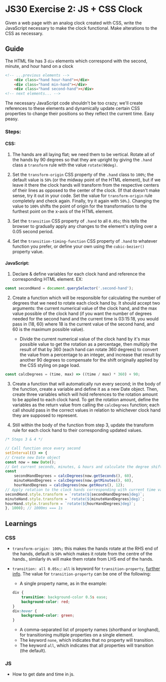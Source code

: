 # JS30 Exercise 2: JS + CSS Clock

Given a web page with an analog clock created with CSS, write the JavaScript necessary to make the clock functional. Make alterations to the CSS as necessary.

## Guide

The HTML file has 3 `div` elements which correspond with the second, minute, and hour hand on a clock
```html
<!-- ...previous elements -->
    <div class="hand hour-hand"></div>
    <div class="hand min-hand"></div>
    <div class="hand second-hand"></div>
<!-- next elements... -->
```
The necessary JavaScript code shouldn't be too crazy; we'll create references to these elements and dynamically update certain CSS properties to change their positions so they reflect the current time. Easy peasy.

### Steps:

#### CSS:

1. The hands are all laying flat; we need them to be vertical. Rotate all of the hands by 90 degrees so that they are upright by giving the `.hand` class a `transform` rule with the value `rotate(90deg)`.

2. Set the `transform-origin` CSS property of the `.hand` class to `100%`; the default value is `50%` (or the midway point of the HTML element), but if we leave it there the clock hands will transform from the respective centers of their lines as opposed to the center of the clock. (If that doesn't make sense, try it out in your code. Set the value for `transform-origin` rule completely and check again. Finally, try it again with `50%`.). Changing the value to `100%` shifts the point of origin for the transformation to the furthest point on the x-axis of the HTML element.

3. Set the `transition` CSS property of `.hand` to all `0.05s`; this tells the browser to gradually apply any changes to the element's styling over a 0.05 second period.

4. Set the `transition-timing-function` CSS property of `.hand` to whatever function you prefer, or define your own using the `cubic-bezier()` property value.

#### JavaScript:

1. Declare & define variables for each clock hand and reference the corresponding HTML element. EX:
```js
const secondHand = document.querySelector('.second-hand');
```

2. Create a function which will be responsible for calculating the number of degrees that we need to rotate each clock hand by. It should accept two arguments: the current numerical value of the clock hand, and the max value possible of the clock hand (if you want the number of degrees needed for the second hand and the current time is 03:15:18, you would pass in (18, 60) where 18 is the current value of the second hand, and 60 is the maximum possible value).

    * Divide the current numerical value of the clock hand by it's max possible value to get the rotation as a percentage, then multiply the result of that by 360 (each hand can rotate 360 degrees) to convert the value from a percentage to an integer, and increase that result by another 90 degrees to compensate for the shift originally applied by the CSS styling on page load.

```js
const calcDegrees = (time, max) => ((time / max) * 360) + 90;
```

3. Create a function that will automatically run every second; in the body of the function, create a variable and define it as a new Date object. Then, create three variables which will hold references to the rotation amount to be applied to each clock hand. To get the rotation amount, define the variables as the return value from calling the `calcDegrees` function; each call should pass in the correct values in relation to whichever clock hand they are supposed to represent.

4. Still within the body of the function from step 3, update the transform rule for each clock hand to their corresponding updated values.
```js
/* Steps 3 & 4 */

// Call function once every second
setInterval(() => {
// Create new Date object
const now = new Date();
// Get current seconds, minutes, & hours and calculate the degree shift
const
    secondHandDegrees = calcDegrees(now.getSeconds(), 60),
    minuteHandDegrees = calcDegrees(now.getMinutes(), 60),
    hourHandDegrees = calcDegrees(now.getHours(), 12);
// Apply rotation to the clock hands corresponding with current time value
secondHand.style.transform = `rotate(${secondHandDegrees}deg)`;
minuteHand.style.transform = `rotate(${minuteHandDegrees}deg)`;
hourHand.style.transform = `rotate(${hourHandDegrees}deg)`;
}, 1000); // 1000ms === 1s
```

## Learnings

### CSS

* `transform-origin: 100%;` this makes the hands rotate at the RHS end of the hands, default is `50%` which makes it rotate from the centre of the hands., similarly `0%` will make them rotate from LHS end of the hands.
* `transition: all 0.05s;`: `all` is keyword for `transition-property`, [further info](https://blog.alexmaccaw.com/css-transitions). The value for `transition-property` can be one of the following:

    * A single property name, as in the example:
    ```css
    div {
        transition: background-color 0.5s ease;
        background-color: red;
    }
    div:hover {
        background-color: green;
    }
    ```
    * A comma-separated list of property names (shorthand or longhand), for transitioning multiple properties on a single element.
    * The keyword `none`, which indicates that no property will transition.
    * The keyword `all`, which indicates that all properties will transition (the default).

### JS

* How to get date and time in js.